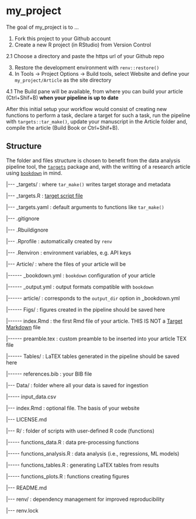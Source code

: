 
# my_project

<!-- badges: start -->
<!-- badges: end -->

The goal of my_project is to ...


1. Fork this project to your Github account
2. Create a new R project (in RStudio) from Version Control

2.1 Choose a directory and paste the https url of your Github repo

3. Restore the development environment with `renv::restore()`
4. In Tools -> Project Options -> Build tools, select Website and define your `my_project/Article` as the site directory

4.1 The Build pane will be available, from where you can build your article (Ctrl+Shif+B) **when your pipeline is up to date**

After this initial setup your workflow would consist of creating new functions to perform a task, declare a target for such a task, run the pipeline with `targets::tar_make()`, update your manuscript in the Article folder and, compile the article (Build Book or Ctrl+Shif+B).

## Structure

The folder and files structure is chosen to benefit from the data analysis pipeline tool, the [`targets`](https://books.ropensci.org/targets/) package and, with the writting of a research article using [`bookdown`](https://bookdown.org/yihui/bookdown/) in mind.

|--- _targets/          : where `tar_make()` writes target storage and metadata 

|--- _targets.R         : [target script file](https://docs.ropensci.org/targets/reference/tar_script.html)

|--- _targets.yaml      : default arguments to functions like `tar_make()`

|--- .gitignore

|--- .Rbuildignore

|--- .Rprofile          : automatically created by `renv`

|--- .Renviron          : environment variables, e.g. API keys

|--- Article/           : where the files of your article will be

|------ _bookdown.yml   : `bookdown` configuration of your article

|------ _output.yml     : output formats compatible with `bookdown`

|------ article/        : corresponds to the `output_dir` option in _bookdown.yml

|------ Figs/           : figures created in the pipeline should be saved here

|------ index.Rmd       : the first Rmd file of your article. THIS IS NOT a [Target Markdown](https://books.ropensci.org/targets/markdown.html#markdown) file

|------ preamble.tex    : custom preamble to be inserted into your article TEX file

|------ Tables/         : LaTEX tables generated in the pipeline should be saved here 

|------ references.bib  : your BIB file

|--- Data/              : folder where all your data is saved for ingestion

|----- input_data.csv

|--- index.Rmd          : optional file. The basis of your website

|--- LICENSE.md

|--- R/                 : folder of scripts with user-defined R code (functions)

|----- functions_data.R       : data pre-processing functions
  
|----- functions_analysis.R   : data analysis (i.e., regressions, ML models)
  
|----- functions_tables.R     : generating LaTEX tables from results

|----- functions_plots.R      : functions creating figures

|--- README.md
  
|--- renv/                    : dependency management for improved reproducibility

|--- renv.lock

